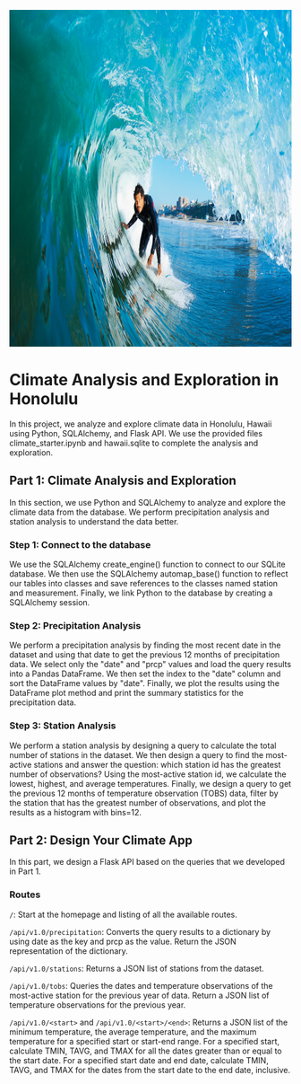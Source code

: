 <p align="center">
<img src="/Images/surfs-up.jpg" alt="" title="" width="600" height="600">
</p>

# Climate Analysis and Exploration in Honolulu

In this project, we analyze and explore climate data in Honolulu, Hawaii using Python, SQLAlchemy, and Flask API. We use the provided files climate_starter.ipynb and hawaii.sqlite to complete the analysis and exploration.

## Part 1: Climate Analysis and Exploration

In this section, we use Python and SQLAlchemy to analyze and explore the climate data from the database. We perform precipitation analysis and station analysis to understand the data better.

### Step 1: Connect to the database

We use the SQLAlchemy create_engine() function to connect to our SQLite database. We then use the SQLAlchemy automap_base() function to reflect our tables into classes and save references to the classes named station and measurement. Finally, we link Python to the database by creating a SQLAlchemy session.

### Step 2: Precipitation Analysis

We perform a precipitation analysis by finding the most recent date in the dataset and using that date to get the previous 12 months of precipitation data. We select only the "date" and "prcp" values and load the query results into a Pandas DataFrame. We then set the index to the "date" column and sort the DataFrame values by "date". Finally, we plot the results using the DataFrame plot method and print the summary statistics for the precipitation data.

### Step 3: Station Analysis

We perform a station analysis by designing a query to calculate the total number of stations in the dataset. We then design a query to find the most-active stations and answer the question: which station id has the greatest number of observations? Using the most-active station id, we calculate the lowest, highest, and average temperatures. Finally, we design a query to get the previous 12 months of temperature observation (TOBS) data, filter by the station that has the greatest number of observations, and plot the results as a histogram with bins=12.

## Part 2: Design Your Climate App

In this part, we design a Flask API based on the queries that we developed in Part 1.

### Routes
```/```: Start at the homepage and listing of all the available routes.

```/api/v1.0/precipitation```: Converts the query results to a dictionary by using date as the key and prcp as the value. Return the JSON representation of the dictionary.

```/api/v1.0/stations```: Returns a JSON list of stations from the dataset.

```/api/v1.0/tobs```: Queries the dates and temperature observations of the most-active station for the previous year of data. Return a JSON list of temperature observations for the previous year.

```/api/v1.0/<start>``` and ```/api/v1.0/<start>/<end>```: Returns a JSON list of the minimum temperature, the average temperature, and the maximum temperature for a specified start or start-end range. 
For a specified start, calculate TMIN, TAVG, and TMAX for all the dates greater than or equal to the start date. For a specified start date and end date, calculate TMIN, TAVG, and TMAX for the dates from the start date to the end date, inclusive.
